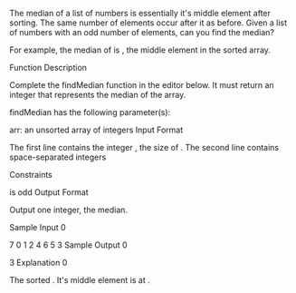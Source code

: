 The median of a list of numbers is essentially it's middle element after sorting. The same number of elements occur after it as before. Given a list of numbers with an odd number of elements, can you find the median?

For example, the median of  is , the middle element in the sorted array.

Function Description

Complete the findMedian function in the editor below. It must return an integer that represents the median of the array.

findMedian has the following parameter(s):

arr: an unsorted array of integers
Input Format

The first line contains the integer , the size of . 
The second line contains  space-separated integers 

Constraints

 is odd
Output Format

Output one integer, the median.

Sample Input 0

7
0 1 2 4 6 5 3
Sample Output 0

3
Explanation 0

The sorted . It's middle element is at .
